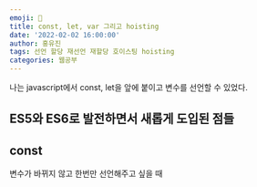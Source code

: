 ```yaml
---
emoji: 🧢
title: const, let, var 그리고 hoisting
date: '2022-02-02 16:00:00'
author: 홍유진
tags: 선언 할당 재선언 재할당 호이스팅 hoisting
categories: 웹공부
---
```


나는 javascript에서 const, let을 앞에 붙이고 변수를 선언할 수 있었다.

## ES5와 ES6로 발전하면서 새롭게 도입된 점들

## const

변수가 바뀌지 않고 한번만 선언해주고 싶을 때
